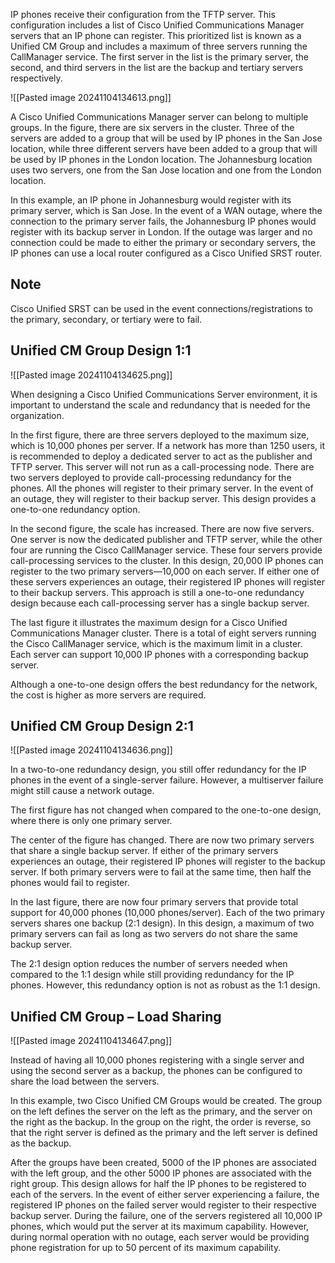 
IP phones receive their configuration from the TFTP server. This configuration includes a list of Cisco Unified Communications Manager servers that an IP phone can register. This prioritized list is known as a Unified CM Group and includes a maximum of three servers running the CallManager service. The first server in the list is the primary server, the second, and third servers in the list are the backup and tertiary servers respectively.

![[Pasted image 20241104134613.png]]

A Cisco Unified Communications Manager server can belong to multiple groups. In the figure, there are six servers in the cluster. Three of the servers are added to a group that will be used by IP phones in the San Jose location, while three different servers have been added to a group that will be used by IP phones in the London location. The Johannesburg location uses two servers, one from the San Jose location and one from the London location.

In this example, an IP phone in Johannesburg would register with its primary server, which is San Jose. In the event of a WAN outage, where the connection to the primary server fails, the Johannesburg IP phones would register with its backup server in London. If the outage was larger and no connection could be made to either the primary or secondary servers, the IP phones can use a local router configured as a Cisco Unified SRST router.

## Note

Cisco Unified SRST can be used in the event connections/registrations to the primary, secondary, or tertiary were to fail.

## Unified CM Group Design 1:1

![[Pasted image 20241104134625.png]]

When designing a Cisco Unified Communications Server environment, it is important to understand the scale and redundancy that is needed for the organization.

In the first figure, there are three servers deployed to the maximum size, which is 10,000 phones per server. If a network has more than 1250 users, it is recommended to deploy a dedicated server to act as the publisher and TFTP server. This server will not run as a call-processing node. There are two servers deployed to provide call-processing redundancy for the phones. All the phones will register to their primary server. In the event of an outage, they will register to their backup server. This design provides a one-to-one redundancy option.

In the second figure, the scale has increased. There are now five servers. One server is now the dedicated publisher and TFTP server, while the other four are running the Cisco CallManager service. These four servers provide call-processing services to the cluster. In this design, 20,000 IP phones can register to the two primary servers—10,000 on each server. If either one of these servers experiences an outage, their registered IP phones will register to their backup servers. This approach is still a one-to-one redundancy design because each call-processing server has a single backup server.

The last figure it illustrates the maximum design for a Cisco Unified Communications Manager cluster. There is a total of eight servers running the Cisco CallManager service, which is the maximum limit in a cluster. Each server can support 10,000 IP phones with a corresponding backup server.

Although a one-to-one design offers the best redundancy for the network, the cost is higher as more servers are required.

## Unified CM Group Design 2:1

![[Pasted image 20241104134636.png]]

In a two-to-one redundancy design, you still offer redundancy for the IP phones in the event of a single-server failure. However, a multiserver failure might still cause a network outage.

The first figure has not changed when compared to the one-to-one design, where there is only one primary server.

The center of the figure has changed. There are now two primary servers that share a single backup server. If either of the primary servers experiences an outage, their registered IP phones will register to the backup server. If both primary servers were to fail at the same time, then half the phones would fail to register.

In the last figure, there are now four primary servers that provide total support for 40,000 phones (10,000 phones/server). Each of the two primary servers shares one backup (2:1 design). In this design, a maximum of two primary servers can fail as long as two servers do not share the same backup server.

The 2:1 design option reduces the number of servers needed when compared to the 1:1 design while still providing redundancy for the IP phones. However, this redundancy option is not as robust as the 1:1 design.

## Unified CM Group – Load Sharing

![[Pasted image 20241104134647.png]]

Instead of having all 10,000 phones registering with a single server and using the second server as a backup, the phones can be configured to share the load between the servers.

In this example, two Cisco Unified CM Groups would be created. The group on the left defines the server on the left as the primary, and the server on the right as the backup. In the group on the right, the order is reverse, so that the right server is defined as the primary and the left server is defined as the backup.

After the groups have been created, 5000 of the IP phones are associated with the left group, and the other 5000 IP phones are associated with the right group. This design allows for half the IP phones to be registered to each of the servers. In the event of either server experiencing a failure, the registered IP phones on the failed server would register to their respective backup server. During the failure, one of the servers registered all 10,000 IP phones, which would put the server at its maximum capability. However, during normal operation with no outage, each server would be providing phone registration for up to 50 percent of its maximum capability.